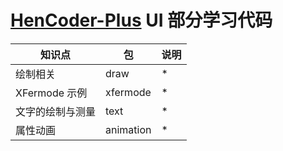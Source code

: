 # [HenCoder-Plus](https://plus.hencoder.com) UI 部分学习代码

知识点 | 包 | 说明
---------|----------|---------
 绘制相关 | draw | *
 XFermode 示例| xfermode | *
文字的绘制与测量| text | *
属性动画| animation | *
 
 